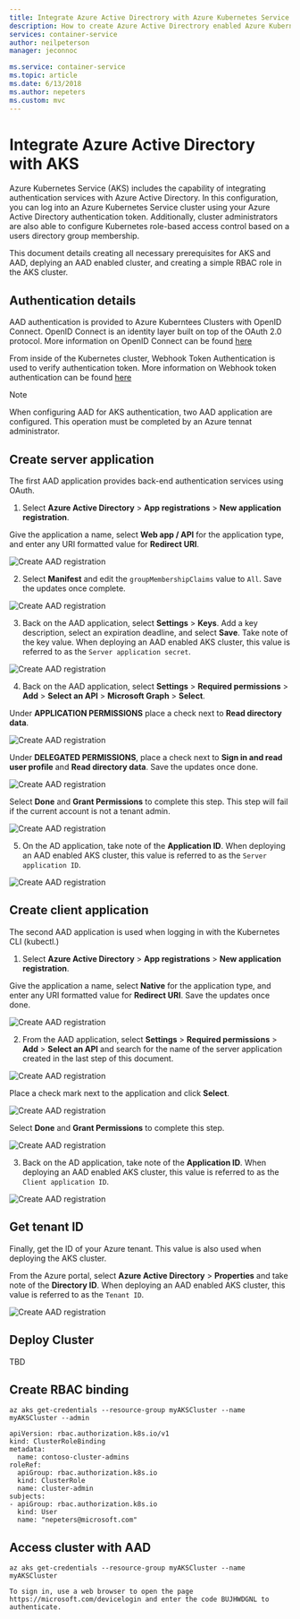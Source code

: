 ```yaml
---
title: Integrate Azure Active Directrory with Azure Kubernetes Service
description: How to create Azure Active Directrory enabled Azure Kubernetes Service clusters.
services: container-service
author: neilpeterson
manager: jeconnoc

ms.service: container-service
ms.topic: article
ms.date: 6/13/2018
ms.author: nepeters
ms.custom: mvc
---
```


# Integrate Azure Active Directory with AKS

Azure Kubernetes Service (AKS) includes the capability of integrating authentication services with Azure Active Directory. In this configuration, you can log into an Azure Kubernetes Service cluster using your Azure Active Directory authentication token. Additionally, cluster administrators are also able to configure Kubernetes role-based access control based on a users directory group membership.

This document details creating all necessary prerequisites for AKS and AAD, deplying an AAD enabled cluster, and creating a simple RBAC role in the AKS cluster.

## Authentication details

AAD authentication is provided to Azure Kuberntees Clusters with OpenID Connect. OpenID Connect is an identity layer built on top of the OAuth 2.0 protocol. More information on OpenID Connect can be found [here](https://kubernetes.io/docs/reference/access-authn-authz/authentication/#webhook-token-authentication)

From inside of the Kubernetes cluster, Webhook Token Authentication is used to verify authentication token. More information on Webhook token authentication can be found [here](https://kubernetes.io/docs/reference/access-authn-authz/authentication/#webhook-token-authentication)

> [!NOTE]
> When configuring AAD for AKS authentication, two AAD application are configured. This operation must be completed by an Azure tennat administrator.

## Create server application

The first AAD application provides back-end authentication services using OAuth.

1. Select **Azure Active Directory** > **App registrations** > **New application registration**.

Give the application a name, select **Web app / API** for the application type, and enter any URI formatted value for **Redirect URI**.

![Create AAD registration](media/aad-integration/app-registration.png)

2. Select **Manifest** and edit the `groupMembershipClaims` value to `All`. Save the updates once complete.

![Create AAD registration](media/aad-integration/edit-manifest.png)

3. Back on the AAD application, select **Settings** > **Keys**. Add a key description, select an expiration deadline, and select **Save**. Take note of the key value. When deploying an AAD enabled AKS cluster, this value is referred to as the `Server application secret`.

![Create AAD registration](media/aad-integration/application-key.png)

4. Back on the AAD application, select **Settings** > **Required permissions** > **Add** > **Select an API** > **Microsoft Graph** > **Select**.

Under **APPLICATION PERMISSIONS** place a check next to **Read directory data**.

![Create AAD registration](media/aad-integration/read-directory.png)

Under **DELEGATED PERMISSIONS**, place a check next to **Sign in and read user profile** and **Read directory data**. Save the updates once done.

![Create AAD registration](media/aad-integration/delegated-permissions.png)

Select **Done** and **Grant Permissions** to complete this step. This step will fail if the current account is not a tenant admin.

![Create AAD registration](media/aad-integration/grant-permissions.png)

5. On the AD application, take note of the **Application ID**. When deploying an AAD enabled AKS cluster, this value is referred to as the `Server application ID`.

![Create AAD registration](media/aad-integration/application-id.png)

## Create client application

The second AAD application is used when logging in with the Kubernetes CLI (kubectl.)

1. Select **Azure Active Directory** > **App registrations** > **New application registration**.

Give the application a name, select **Native** for the application type, and enter any URI formatted value for **Redirect URI**. Save the updates once done.

![Create AAD registration](media/aad-integration/app-registration-client.png)

2. From the AAD application, select **Settings** > **Required permissions** > **Add** > **Select an API** and search for the name of the server application created in the last step of this document.

![Create AAD registration](media/aad-integration/select-api.png)

Place a check mark next to the application and click **Select**.

![Create AAD registration](media/aad-integration/select-server-app.png)

Select **Done** and **Grant Permissions** to complete this step.

![Create AAD registration](media/aad-integration/grant-permissions-client.png)

3. Back on the AD application, take note of the **Application ID**. When deploying an AAD enabled AKS cluster, this value is referred to as the `Client application ID`.

![Create AAD registration](media/aad-integration/application-id-client.png)

## Get tenant ID

Finally, get the ID of your Azure tenant. This value is also used when deploying the AKS cluster.

From the Azure portal, select **Azure Active Directory** > **Properties** and take note of the **Directory ID**. When deploying an AAD enabled AKS cluster, this value is referred to as the `Tenant ID`.

![Create AAD registration](media/aad-integration/tenant-id.png)

## Deploy Cluster

TBD

## Create RBAC binding

```
az aks get-credentials --resource-group myAKSCluster --name myAKSCluster --admin
```

```
apiVersion: rbac.authorization.k8s.io/v1
kind: ClusterRoleBinding
metadata:
  name: contoso-cluster-admins
roleRef:
  apiGroup: rbac.authorization.k8s.io
  kind: ClusterRole
  name: cluster-admin
subjects:
- apiGroup: rbac.authorization.k8s.io
  kind: User
  name: "nepeters@microsoft.com"
```

## Access cluster with AAD

```
az aks get-credentials --resource-group myAKSCluster --name myAKSCluster
```

```
To sign in, use a web browser to open the page https://microsoft.com/devicelogin and enter the code BUJHWDGNL to authenticate.
```
